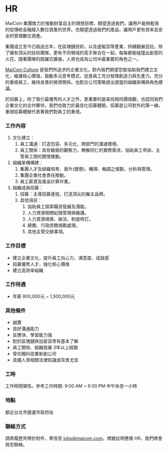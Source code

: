 # HR

MaiCoin 集團致力於推動財富自主的理想目標，期望透過我們，讓用戶能夠輕易的從傳統金融踏入數位資產的世界。也期望透過我們的產品，讓用戶更有效率且安全的管理數位資產。

集團成立至今已超過五年，在區塊鏈技術，以及虛擬貨幣產業，持續翻展茁壯。除了擁有頂尖的技術團隊，更有不同領域的高手聚合在一起，每每都能碰撞出創意的火花，隨著團隊的跳躍式擴張，人資也成為公司中最重要的角色之一。

[MaiCoin Culture](maicoin-culture.md) 是我們所追求的企業文化，對內我們期望您能協助我們建立文化，維護核心價值，鼓勵多元思考模式，促進員工充分發揮創造力與生產力。充分的重視員工，維持良善的勞資關係。也配合公司策略提出適當的組織架構與角色建議。

於招募上，除了吸引最優秀的人才之外，更重要的是尋找相同價值觀，也認同我們企業文化的合作夥伴。我們也致力於最佳化招募體驗，招募是公司對外的第一線，重視招募體驗代表著我們對員工的重視。

### **工作內容**
1. 文化建立：
    1. 員工溝通：打造包容、多元化、跨部門的溝通環境。
    2. 員工關係：具有敏銳的觀察力，瞭解同仁的實際需求，協助員工申訴、主管員工間的關懷推動。
2. 組織架構構建：
    1. 集團人才及組織培育、晉升(獎懲)、輔導、輪調之規劃、分析與管理。
    2. 集團企業社會責任推動。
    3. 員工薪資及獎金計算作業。
3. 組織成員招募：
    1. 招募：主導招募進程，打造頂尖的僱主品牌。
    2. 其他項目：
        1. 協助員工探索職涯發展及潛能。
        2. 人力資源相關紀錄管理與維護。 
        3. 人力資源規章、辦法、制度修訂。
        4. 總務、行政庶務規劃處理。
        5. 其他主管交辦事項。

### 工作目標
* 建立企業文化，提升員工向心力、滿意度、成就感
* 招募優秀人才，強化核心價值
* 建立高效率組織

### 工作待遇 
* 年薪 800,000元 ~ 1,500,000元

### 其他條件
* 誠實
* 良好溝通能力
* 反應快、學習能力強
* 對於區塊鏈與加密貨幣有基本了解
* 員工關係、組織發展 3年以上經驗
* 曾任職科技業新創公司
* 具備人資相關法律知識或背景尤佳

### 工時
工作時間彈性。參考工作時間: 9:00 AM ~ 6:00 PM 中午休息一小時

### 地點
鄰近台北市捷運市政府站

### 聯絡方式
請將履歷夾帶於附件，寄信至 jobs@maicoin.com，標題註明應徵 HR，我們將會與您聯絡。
